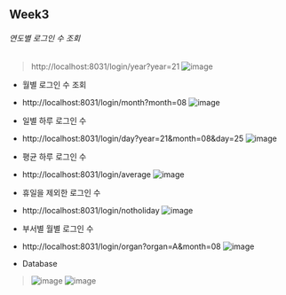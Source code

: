 ## Week3

###### 연도별 로그인 수 조회
> http://localhost:8031/login/year?year=21
>   ![image](https://user-images.githubusercontent.com/65826145/130973688-8a3ab25e-51c5-48cd-8ef8-4725d8bd569e.png)

+ 월별 로그인 수 조회
- http://localhost:8031/login/month?month=08
   ![image](https://user-images.githubusercontent.com/65826145/130973783-b5a98e4b-00ba-428e-8f39-da03ac59654a.png)

+ 일별 하루 로그인 수
- http://localhost:8031/login/day?year=21&month=08&day=25
   ![image](https://user-images.githubusercontent.com/65826145/130973931-df2bec2e-532a-4b19-a59f-3e871d0c08be.png)

+ 평균 하루 로그인 수
- http://localhost:8031/login/average
   ![image](https://user-images.githubusercontent.com/65826145/130974108-9d20600d-1a9e-4c56-8932-d547487a8d51.png)

+ 휴일을 제외한 로그인 수
- http://localhost:8031/login/notholiday
   ![image](https://user-images.githubusercontent.com/65826145/130974238-8ba5a4c8-3975-427b-8a90-31d759b2aec5.png)

+ 부서별 월별 로그인 수
- http://localhost:8031/login/organ?organ=A&month=08
   ![image](https://user-images.githubusercontent.com/65826145/130974333-a37080cd-7337-4e18-ba15-fd1831923d6d.png)

+ Database
> ![image](https://user-images.githubusercontent.com/65826145/130974444-5db533b9-9dbd-47cd-97fc-6db67fd65c03.png)
> ![image](https://user-images.githubusercontent.com/65826145/130974527-5515540d-3d5b-4aaa-a292-4f157034cc9c.png)

